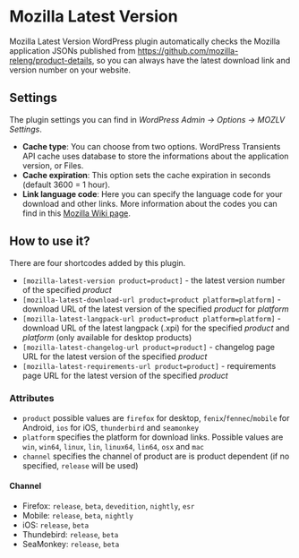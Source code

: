 # Mozilla Latest Version
Mozilla Latest Version WordPress plugin automatically checks the Mozilla application JSONs published from https://github.com/mozilla-releng/product-details, so you can always have the latest download link and version number on your website.

## Settings
The plugin settings you can find in _WordPress Admin -> Options -> MOZLV Settings_.
* __Cache type__: You can choose from two options. WordPress Transients API cache uses database to store the informations about the application version, or Files.
* __Cache expiration__: This option sets the cache expiration in seconds (default 3600 = 1 hour).
* __Link language code__: Here you can specify the language code for your download and other links. More information about the codes you can find in this [Mozilla Wiki page](https://wiki.mozilla.org/L10n:Locale_Codes).

## How to use it?
There are four shortcodes added by this plugin.

* `[mozilla-latest-version product=product]` - the latest version number of the specified _product_
* `[mozilla-latest-download-url product=product platform=platform]` - download URL of the latest version of the specified _product_ for _platform_
* `[mozilla-latest-langpack-url product=product platform=platform]` - download URL of the latest langpack (.xpi) for the specified _product_ and _platform_ (only available for desktop products)
* `[mozilla-latest-changelog-url product=product]` - changelog page URL for the latest version of the specified _product_
* `[mozilla-latest-requirements-url product=product]` - requirements page URL for the latest version of the specified _product_

### Attributes
* `product` possible values are `firefox` for desktop, `fenix`/`fennec`/`mobile` for Android, `ios` for iOS, `thunderbird` and `seamonkey`
* `platform` specifies the platform for download links. Possible values are `win`, `win64`, `linux`, `lin`, `linux64`, `lin64`, `osx` and `mac`
* `channel` specifies the channel of product are is product dependent (if no specified, `release` will be used)

#### Channel
* Firefox: `release`, `beta`, `devedition`, `nightly`, `esr`
* Mobile: `release`, `beta`, `nightly`
* iOS: `release`, `beta`
* Thundebird: `release`, `beta`
* SeaMonkey: `release`, `beta`
